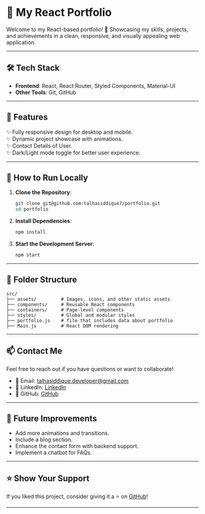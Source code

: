 # 🌟 My React Portfolio

Welcome to my React-based portfolio! 🚀 Showcasing my skills, projects, and achievements in a clean, responsive, and visually appealing web application.

---

<!-- ## 🖥️ **Live Demo**
🎉 Check out my portfolio live: [My Portfolio](https://your-live-link-here.com)

--- -->
<!-- 
## 📸 **Screenshots**
### 🌟 Homepage
![Homepage](https://via.placeholder.com/800x400?text=Add+Screenshot+Here)

### 📂 Projects Section
![Projects](https://via.placeholder.com/800x400?text=Add+Screenshot+Here)

--- -->

## 🛠️ **Tech Stack**

- **Frontend**: React, React Router, Styled Components, Material-UI
- **Other Tools**: Git, GitHub

---

## 🎨 **Features**

✨ Fully responsive design for desktop and mobile.  
✨ Dynamic project showcase with animations.  
✨ Contact Details of User.  
✨ Dark/Light mode toggle for better user experience.  

 

---

## 🚀 **How to Run Locally**

1. **Clone the Repository**:
   ```bash
   git clone git@github.com:talhasiddique7/portfolio.git
   cd portfolio
   ```

2. **Install Dependencies**:
   ```bash
   npm install
   ```

3. **Start the Development Server**:
   ```bash
   npm start
   ```

---

## 📂 **Folder Structure**

```plaintext
src/
├── assets/         # Images, icons, and other static assets
├── components/     # Reusable React components
├── containers/     # Page-level components
├── styles/         # Global and modular styles
├── portfolio.js    # file that includes data about portfolio
├── Main.js         # React DOM rendering
```

---

## 📫 **Contact Me**

Feel free to reach out if you have questions or want to collaborate!  

- 📧 Email: [talhasiddique.developer@gmail.com](mailto:talhasiddique.developer@gmail.com)  
- 💼 LinkedIn: [LinkedIn](https://www.linkedin.com/in/talha-siddique-28961b279/)  
- 🐙 GitHub: [GitHub](https://github.com/talhasiddique7)  

---

## 🎯 **Future Improvements**

- Add more animations and transitions.
- Include a blog section.
- Enhance the contact form with backend support.
- Implement a chatbot for FAQs.

---

## ⭐ **Show Your Support**

If you liked this project, consider giving it a ⭐ on [GitHub](https://github.com/talhasiddique7)!

---
